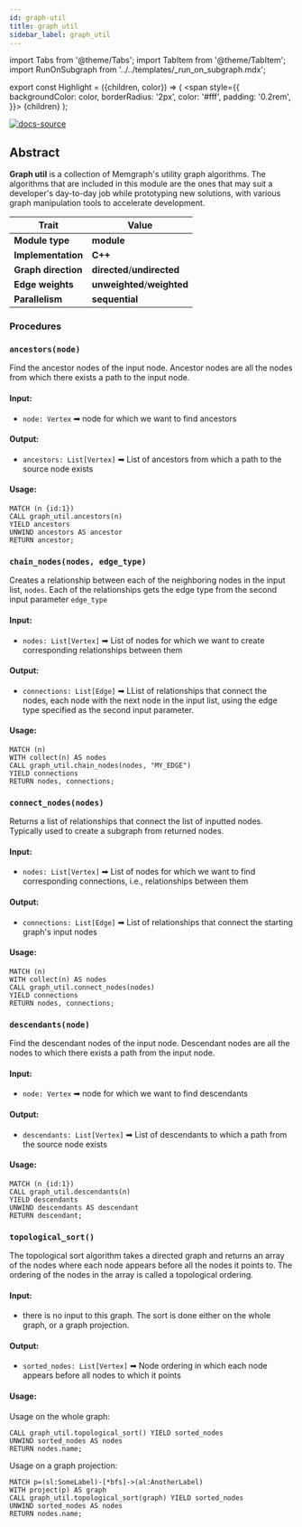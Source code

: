 ```yaml
---
id: graph-util
title: graph_util
sidebar_label: graph_util
---
```


import Tabs from '@theme/Tabs';
import TabItem from '@theme/TabItem';
import RunOnSubgraph from '../../templates/_run_on_subgraph.mdx';

export const Highlight = ({children, color}) => (
<span
style={{
  backgroundColor: color,
  borderRadius: '2px',
  color: '#fff',
  padding: '0.2rem',
}}>
{children}
</span>
);

[![docs-source](https://img.shields.io/badge/source-graph_util-FB6E00?logo=github&style=for-the-badge)](https://github.com/memgraph/mage/blob/cpp/graph_util_module)

## Abstract

**Graph util** is a collection of Memgraph's utility graph algorithms. The algorithms that are included in this module
are the ones that may suit a developer's day-to-day job while prototyping new
solutions, with various graph manipulation tools to accelerate development. 

| Trait               | Value                                                                                                     |
| ------------------- | --------------------------------------------------------------------------------------------------------- |
| **Module type**     | <Highlight color="#FB6E00">**module**</Highlight>                                                         |
| **Implementation**  | <Highlight color="#FB6E00">**C++**</Highlight>                                                           |
| **Graph direction** | <Highlight color="#FB6E00">**directed**</Highlight>/<Highlight color="#FB6E00">**undirected**</Highlight> |
| **Edge weights**    | <Highlight color="#FB6E00">**unweighted**</Highlight>/<Highlight color="#FB6E00">**weighted**</Highlight> |
| **Parallelism**     | <Highlight color="#FB6E00">**sequential**</Highlight>                                                   |

### Procedures

<RunOnSubgraph/>

### `ancestors(node)`

Find the ancestor nodes of the input node. Ancestor nodes are all the nodes from which
there exists a path to the input node.

#### Input:

- `node: Vertex` ➡ node for which we want to find ancestors


#### Output:

- `ancestors: List[Vertex]` ➡ List of ancestors from which a path to the source node exists

#### Usage:

```cypher
MATCH (n {id:1})
CALL graph_util.ancestors(n)
YIELD ancestors
UNWIND ancestors AS ancestor
RETURN ancestor;
```

### `chain_nodes(nodes, edge_type)`

Creates a relationship between each of the neighboring nodes in the input list, `nodes`. Each of the relationships
gets the edge type from the second input parameter `edge_type`

#### Input:

- `nodes: List[Vertex]` ➡ List of nodes for which we want to create corresponding relationships between them


#### Output:

- `connections: List[Edge]` ➡ LList of relationships that connect the nodes, each node with the next node in the input list, using the edge type specified as the second input parameter.

#### Usage:

```cypher
MATCH (n)
WITH collect(n) AS nodes
CALL graph_util.chain_nodes(nodes, "MY_EDGE")
YIELD connections
RETURN nodes, connections;
```

### `connect_nodes(nodes)`

Returns a list of relationships that connect the list of inputted nodes. 
Typically used to create a subgraph from returned nodes.
#### Input:

- `nodes: List[Vertex]` ➡ List of nodes for which we want to find corresponding connections, i.e., relationships between them


#### Output:

- `connections: List[Edge]` ➡ List of relationships that connect the starting graph's input nodes

#### Usage:

```cypher
MATCH (n)
WITH collect(n) AS nodes
CALL graph_util.connect_nodes(nodes)
YIELD connections
RETURN nodes, connections;
```

### `descendants(node)`

Find the descendant nodes of the input node. Descendant nodes are all the nodes to which
there exists a path from the input node.

#### Input:

- `node: Vertex` ➡ node for which we want to find descendants


#### Output:

- `descendants: List[Vertex]` ➡ List of descendants to which a path from the source node exists

#### Usage:

```cypher
MATCH (n {id:1})
CALL graph_util.descendants(n)
YIELD descendants
UNWIND descendants AS descendant
RETURN descendant;
```

### `topological_sort()`

The topological sort algorithm takes a directed graph and returns an array of the nodes where each node appears before all the nodes it points to. The ordering of the nodes in the array is called a topological ordering.

#### Input:

- there is no input to this graph. The sort is done either on the whole graph, or a graph projection.


#### Output:

- `sorted_nodes: List[Vertex]` ➡ Node ordering in which each node appears before all nodes to which it points

#### Usage:

Usage on the whole graph:
```cypher
CALL graph_util.topological_sort() YIELD sorted_nodes
UNWIND sorted_nodes AS nodes
RETURN nodes.name;
```

Usage on a graph projection:
```cypher
MATCH p=(sl:SomeLabel)-[*bfs]->(al:AnotherLabel)
WITH project(p) AS graph
CALL graph_util.topological_sort(graph) YIELD sorted_nodes
UNWIND sorted_nodes AS nodes
RETURN nodes.name;
```

